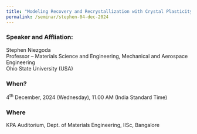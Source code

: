 ```yaml
---
title: "Modeling Recovery and Recrystallization with Crystal Plasticity (04/12/24)"
permalink: /seminar/stephen-04-dec-2024
---
```

### Speaker and Affliation:
Stephen Niezgoda<br>
Professor – Materials Science and Engineering, Mechanical and Aerospace Engineering<br>
Ohio State University (USA) 

### When?
4<sup>th</sup> December, 2024 (Wednesday), 11.00 AM (India Standard Time)

### Where
KPA Auditorium, Dept. of Materials Engineering, IISc, Bangalore

